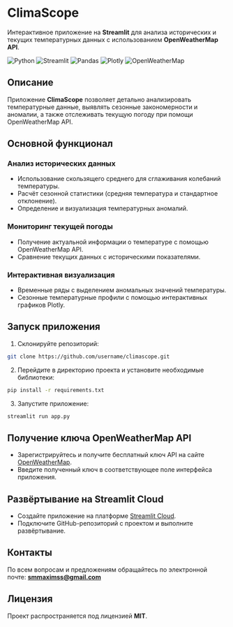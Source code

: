 # ClimaScope

Интерактивное приложение на **Streamlit** для анализа исторических и текущих температурных данных с использованием **OpenWeatherMap API**.

![Python](https://img.shields.io/badge/Python-3.12-blue.svg)
![Streamlit](https://img.shields.io/badge/Streamlit-FF4B4B?logo=streamlit&logoColor=white)
![Pandas](https://img.shields.io/badge/Pandas-150458?logo=pandas&logoColor=white)
![Plotly](https://img.shields.io/badge/Plotly-3F4F75?logo=plotly&logoColor=white)
![OpenWeatherMap](https://img.shields.io/badge/OpenWeatherMap-EB6E4B?logo=openweathermap&logoColor=white)

## Описание

Приложение **ClimaScope** позволяет детально анализировать температурные данные, выявлять сезонные закономерности и аномалии, а также отслеживать текущую погоду при помощи OpenWeatherMap API.

## Основной функционал

### Анализ исторических данных
- Использование скользящего среднего для сглаживания колебаний температуры.
- Расчёт сезонной статистики (средняя температура и стандартное отклонение).
- Определение и визуализация температурных аномалий.

### Мониторинг текущей погоды
- Получение актуальной информации о температуре с помощью OpenWeatherMap API.
- Сравнение текущих данных с историческими показателями.

### Интерактивная визуализация
- Временные ряды с выделением аномальных значений температуры.
- Сезонные температурные профили с помощью интерактивных графиков Plotly.

## Запуск приложения

1. Склонируйте репозиторий:
```bash
git clone https://github.com/username/climascope.git
```

2. Перейдите в директорию проекта и установите необходимые библиотеки:
```bash
pip install -r requirements.txt
```

3. Запустите приложение:
```bash
streamlit run app.py
```

## Получение ключа OpenWeatherMap API

- Зарегистрируйтесь и получите бесплатный ключ API на сайте [OpenWeatherMap](https://openweathermap.org/api).
- Введите полученный ключ в соответствующее поле интерфейса приложения.

## Развёртывание на Streamlit Cloud

- Создайте приложение на платформе [Streamlit Cloud](https://streamlit.io/cloud).
- Подключите GitHub-репозиторий с проектом и выполните развёртывание.

## Контакты

По всем вопросам и предложениям обращайтесь по электронной почте: **smmaximss@gmail.com**

## Лицензия

Проект распространяется под лицензией **MIT**.